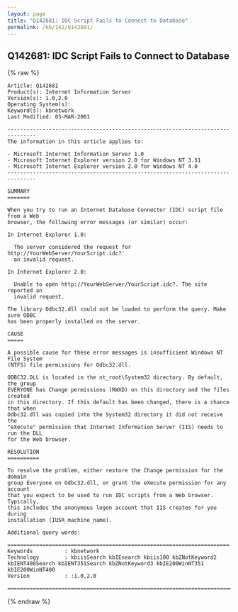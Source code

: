```yaml
---
layout: page
title: "Q142681: IDC Script Fails to Connect to Database"
permalink: /kb/142/Q142681/
---
```


## Q142681: IDC Script Fails to Connect to Database

{% raw %}

	Article: Q142681
	Product(s): Internet Information Server
	Version(s): 1.0,2.0
	Operating System(s): 
	Keyword(s): kbnetwork
	Last Modified: 03-MAR-2001
	
	-------------------------------------------------------------------------------
	The information in this article applies to:
	
	- Microsoft Internet Information Server 1.0 
	- Microsoft Internet Explorer version 2.0 for Windows NT 3.51 
	- Microsoft Internet Explorer version 2.0 for Windows NT 4.0 
	-------------------------------------------------------------------------------
	
	SUMMARY
	=======
	
	When you try to run an Internet Database Connector (IDC) script file from a Web
	browser, the following error messages (or similar) occur:
	
	In Internet Explorer 1.0:
	
	  The server considered the request for http://YourWebServer/YourScript.idc?'
	  an invalid request.
	
	In Internet Explorer 2.0:
	
	  Unable to open http://YourWebServer/YourScript.idc?. The site reported an
	  invalid request.
	
	The library Odbc32.dll could not be loaded to perform the query. Make sure ODBC
	has been properly installed on the server.
	
	CAUSE
	=====
	
	A possible cause for these error messages is insufficient Windows NT File System
	(NTFS) file permissions for Odbc32.dll.
	
	ODBC32.DLL is located in the nt_root\System32 directory. By default, the group
	EVERYONE has Change permissions (RWXD) on this directory and the files created
	in this directory. If this default has been changed, there is a chance that when
	Odbc32.dll was copied into the System32 directory it did not receive the
	"eXecute" permission that Internet Information Server (IIS) needs to run the DLL
	for the Web browser.
	
	RESOLUTION
	==========
	
	To resolve the problem, either restore the Change permission for the domain
	group Everyone on Odbc32.dll, or grant the eXecute permission for any account
	that you expect to be used to run IDC scripts from a Web browser. Typically,
	this includes the anonymous logon account that IIS creates for you during
	installation (IUSR_machine_name).
	
	Additional query words:
	
	======================================================================
	Keywords          : kbnetwork 
	Technology        : kbiisSearch kbIEsearch kbiis100 kbZNotKeyword2 kbIENT400Search kbIENT351Search kbZNotKeyword3 kbIE200WinNT351 kbIE200WinNT400
	Version           : :1.0,2.0
	
	=============================================================================
	

{% endraw %}
